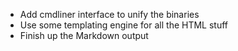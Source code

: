 * Add cmdliner interface to unify the binaries
* Use some templating engine for all the HTML stuff
* Finish up the Markdown output
